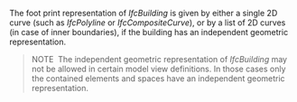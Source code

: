 The foot print representation of _IfcBuilding_ is given by either a single 2D curve (such as _IfcPolyline_ or _IfcCompositeCurve_), or by a list of 2D curves (in case of inner boundaries), if the building has an independent geometric representation.

> NOTE&nbsp; The independent geometric representation of _IfcBuilding_ may not be allowed in certain model view definitions. In those cases only the contained elements and spaces have an independent geometric representation.